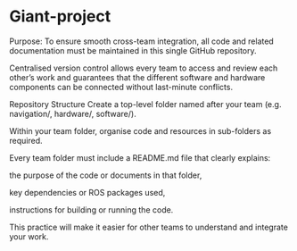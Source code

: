# Giant-project
Purpose:
To ensure smooth cross-team integration, all code and related documentation must be maintained in this single GitHub repository.

Centralised version control allows every team to access and review each other’s work and guarantees that the different software and hardware components can be connected without last-minute conflicts.

Repository Structure
Create a top-level folder named after your team (e.g. navigation/, hardware/, software/).


Within your team folder, organise code and resources in sub-folders as required.


Every team folder must include a README.md file that clearly explains:


the purpose of the code or documents in that folder,


key dependencies or ROS packages used,


instructions for building or running the code.


This practice will make it easier for other teams to understand and integrate your work.

